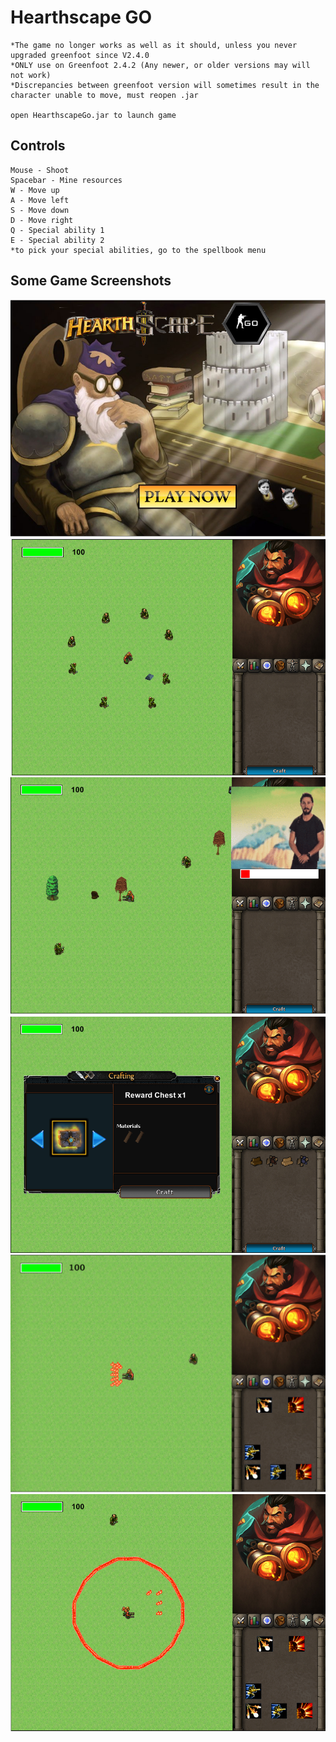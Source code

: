 # Hearthscape GO
```
*The game no longer works as well as it should, unless you never upgraded greenfoot since V2.4.0
*ONLY use on Greenfoot 2.4.2 (Any newer, or older versions may will not work)
*Discrepancies between greenfoot version will sometimes result in the character unable to move, must reopen .jar

open HearthscapeGo.jar to launch game
```

## Controls
```
Mouse - Shoot
Spacebar - Mine resources
W - Move up
A - Move left
S - Move down
D - Move right
Q - Special ability 1
E - Special ability 2
*to pick your special abilities, go to the spellbook menu
```

## Some Game Screenshots
![Alt text](screenshots/screenshot0.png?raw=true "HearthscapeGO")
![Alt text](screenshots/screenshot1.png?raw=true "HearthscapeGO")
![Alt text](screenshots/screenshot2.png?raw=true "HearthscapeGO")
![Alt text](screenshots/screenshot3.png?raw=true "HearthscapeGO")
![Alt text](screenshots/screenshot4.png?raw=true "HearthscapeGO")
![Alt text](screenshots/screenshot5.png?raw=true "HearthscapeGO")
